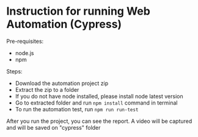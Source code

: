 # Instruction for running Web Automation (Cypress)

Pre-requisites: 
- node.js
- npm

Steps:
- Download the automation project zip
- Extract the zip to a folder
- If you do not have node installed, please install node latest version
- Go to extracted folder and run `npm install` command in terminal
- To run the automation test, run `npm run run-test`

After you run the project, you can see the report. A video will be captured and will be saved on "cypress" folder
